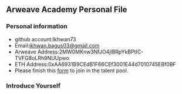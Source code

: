 ## Arweave Academy Personal File

### Personal information

- github account:Ikhwan73
- Email:ikhwan.bagus03@gmail.com
- Arweave Address:2MW0MKnw3NfJO4jlBRpYkBPtIC-TVFG8oLRh9NUUpwo
- ETH Address:0xAA6931B9CEdB1F66CEf3001E44d7010745EBf0BF
- Please finish this [form](https://docs.google.com/forms/d/e/1FAIpQLSfWA5fIIcBgmRppm3jNz5vmf9Mai_QMVil-2pO4r7YKn_Zhtw/viewform?usp=sf_link) to join in the talent pool.

### Introduce Yourself
